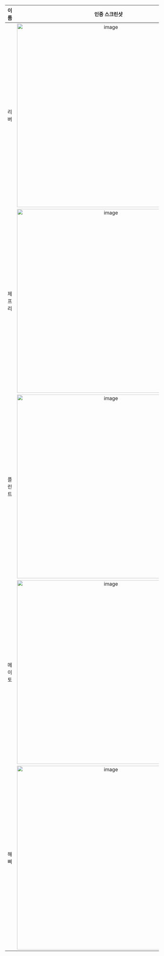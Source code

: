 | **이름** | **인증 스크린샷** |
|:--------:|:-----------------:|
| 리버   | <img width="600" alt="image" src="https://github.com/user-attachments/assets/a4332c77-defe-4a26-b3f1-debefa65f7bd" /> |
| 제프리 | <img width="600" alt="image" src="https://github.com/user-attachments/assets/5f3d8a27-f1fb-451d-a1ce-d25a5a40e6cd" /> |
| 플린트 | <img width="600" alt="image" src="https://github.com/user-attachments/assets/b23eb9a7-ef4c-4144-a8b0-ed4a6e33bb1f" /> |
| 메이토 | <img width="600" alt="image" src="https://github.com/user-attachments/assets/b23eb9a7-ef4c-4144-a8b0-ed4a6e33bb1f" /> |
| 해삐 | <img width="600" alt="image" src="https://github.com/user-attachments/assets/0608d5b9-03e4-4e68-956d-7b62259b2b6c" /> |
